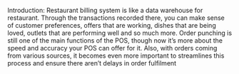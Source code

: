 
Introduction: Restaurant billing system is like a data warehouse for restaurant. Through the transactions recorded there, you can make sense of customer preferences, offers that are working, dishes that are being loved, outlets that are performing well and so much more. Order punching is still one of the main functions of the POS, though now it’s more about the speed and accuracy your POS can offer for it. Also, with orders coming from various sources, it becomes even more important to streamlines this process and ensure there aren’t delays in order fulfilment
